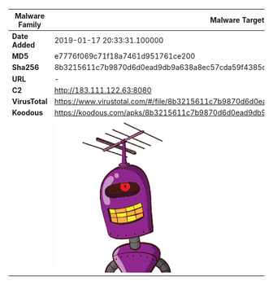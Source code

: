 | Malware Family | Malware Targeting South Koreans                              |
| -------------- | ------------------------------------------------------------ |
| **Date Added** | 2019-01-17 20:33:31.100000                                                   |
| **MD5**        | e7776f069c71f18a7461d951761ce200                             |
| **Sha256**     | 8b3215611c7b9870d6d0ead9db9a638a8ec57cda59f4385ca363914d8f500bd9 |
| **URL**        | -                                                            |
| **C2**         | http://183.111.122.63:8080 |
| **VirusTotal** | https://www.virustotal.com/#/file/8b3215611c7b9870d6d0ead9db9a638a8ec57cda59f4385ca363914d8f500bd9/detection |
| **Koodous**    | https://koodous.com/apks/8b3215611c7b9870d6d0ead9db9a638a8ec57cda59f4385ca363914d8f500bd9 |
|                | ![](../assets/8b3215611c7b9870d6d0ead9db9a638a8ec57cda59f4385ca363914d8f500bd9.png) |